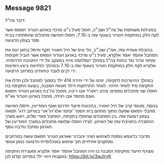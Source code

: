 ## Message 9821

דובר צה"ל:

בפעילות משותפת של צה״ל ושב״כ, חוסל פעיל נ״ט מרכזי בארגון הטרור חמאס אשר לקח חלק במתקפת הטרור בעוטף עזה ב-7.10; חוסלו חמישה מחבלים שהסתתרו בבית ספר בצפון הרצועה

בהובלת אוגדת עזה, אמ״ן ושב״כ, כלי טיס של חיל האוויר תקף וחיסל בחאן יונס את המחבל אחמד יאסר אלקרא, פעיל נ״ט מרכזי בארגון הטרור חמאס אשר הוביל תקיפות ומתווי טרור נגד כוחות צה"ל במהלך המלחמה והיה במעקב על ידי החטיבה הדרומית. 
אלקרא לקח חלק במתקפת הטרור בעוטף עזה ב-7.10 ובמהלך הלחימה ביצע ניסיונות ירי רבים לעבר כוחותינו במרחב הרצועה.

במהלך ההיערכות לתקיפה, זוהה על ידי יחידה 414 ילד בסמוך למחבל ולכן חדלו את התקיפה מיד לאחר הזיהוי.
לאחר התרחקות הילד מטווח המבנה, בוצעה התקיפה בה חוסלו שני מחבלים נוספים: צהיב ראא׳ד אבו ריבה, מחבל נח׳בה בארגון הטרור חמאס ואנס מחמד אבו רגילה, מחבל בארגון הטרור גא״פ.

בנוסף, מטוסי קרב של חיל האוויר, בהכוונת פיקוד הדרום ואגף המודיעין, חיסלו חמישה מחבלי חמאס שפעלו מתוך מתחם בית הספר ׳פהמי אלג׳רג׳אוי' במרחב דרג׳ תפאח בצפון רצועת עזה.
בין המחבלים שחוסלו בתקיפה, המחבל פאדי סלים, ראש מערך ההסברה בחטיבת עזה של הארגון.
לצידו חוסלו שלושה מחבלים במערך המודיעין של הארגון ומחבל נח'בה נוסף.

מדובר בדוגמא נוספת לשימוש הציני והברור שארגון הטרור חמאס עושה במרחבים ומתקנים אזרחיים תוך שימוש באוכלוסיית הרצועה כמגן אנושי.

מצורף תיעוד מתקיפת המבנה בו היה המחבל אחמד יאסר אלקרא ומעצירת התקיפה בעקבות זיהוי ילד במרחב קודם לכן:  https://bit.ly/3wJlryK

